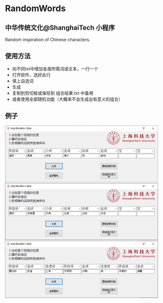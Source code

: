 # RandomWords
## 中华传统文化@ShanghaiTech 小程序
Random inspiration of Chinese characters.


## 使用方法
* 向不同txt中增加各类所需词语文本，一行一个
* 打开软件，选好此行
* 填上自选词
* 生成
* 复制到剪切板或保存到 组合结果.txt 中备用
* 或者使用全部随机功能（大概率不会生成出有意义的组合）

## 例子
![例子1](sample1.png)
![例子2](sample2.png)
![例子3](sample3.png)